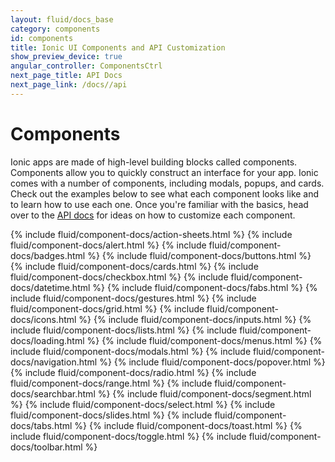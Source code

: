 ```yaml
---
layout: fluid/docs_base
category: components
id: components
title: Ionic UI Components and API Customization
show_preview_device: true
angular_controller: ComponentsCtrl
next_page_title: API Docs
next_page_link: /docs//api
---
```


<h1 id="overview">Components</h1>

Ionic apps are made of high-level building blocks called components. Components allow you to quickly construct an interface for your app. Ionic comes with a number of components, including modals, popups, and cards. Check out the examples below to see what each component looks like and to learn how to use each one. Once you're familiar with the basics, head over to the [API docs](../api) for ideas on how to customize each component.

{% include fluid/component-docs/action-sheets.html %}
{% include fluid/component-docs/alert.html %}
{% include fluid/component-docs/badges.html %}
{% include fluid/component-docs/buttons.html %}
{% include fluid/component-docs/cards.html %}
{% include fluid/component-docs/checkbox.html %}
{% include fluid/component-docs/datetime.html %}
{% include fluid/component-docs/fabs.html %}
{% include fluid/component-docs/gestures.html %}
{% include fluid/component-docs/grid.html %}
{% include fluid/component-docs/icons.html %}
{% include fluid/component-docs/inputs.html %}
{% include fluid/component-docs/lists.html %}
{% include fluid/component-docs/loading.html %}
{% include fluid/component-docs/menus.html %}
{% include fluid/component-docs/modals.html %}
{% include fluid/component-docs/navigation.html %}
{% include fluid/component-docs/popover.html %}
{% include fluid/component-docs/radio.html %}
{% include fluid/component-docs/range.html %}
{% include fluid/component-docs/searchbar.html %}
{% include fluid/component-docs/segment.html %}
{% include fluid/component-docs/select.html %}
{% include fluid/component-docs/slides.html %}
{% include fluid/component-docs/tabs.html %}
{% include fluid/component-docs/toast.html %}
{% include fluid/component-docs/toggle.html %}
{% include fluid/component-docs/toolbar.html %}
